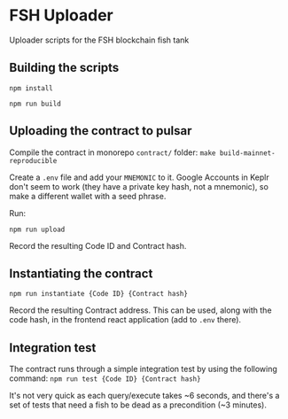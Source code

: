 # FSH Uploader

Uploader scripts for the FSH blockchain fish tank

## Building the scripts

`npm install`

`npm run build`

## Uploading the contract to pulsar

Compile the contract in monorepo `contract/` folder: `make build-mainnet-reproducible`

Create a `.env` file and add your `MNEMONIC` to it. Google Accounts in Keplr don't seem to work (they have a private key hash, not a mnemonic), so make a different wallet with a seed phrase.

Run:

`npm run upload`

Record the resulting Code ID and Contract hash.

## Instantiating the contract

`npm run instantiate {Code ID} {Contract hash}`

Record the resulting Contract address. This can be used, along with the code hash, in the frontend react application (add to `.env` there).

## Integration test
The contract runs through a simple integration test by using the following command:
`npm run test {Code ID} {Contract hash}`

It's not very quick as each query/execute takes ~6 seconds, and there's a set of tests that need a fish to be dead as a precondition (~3 minutes).